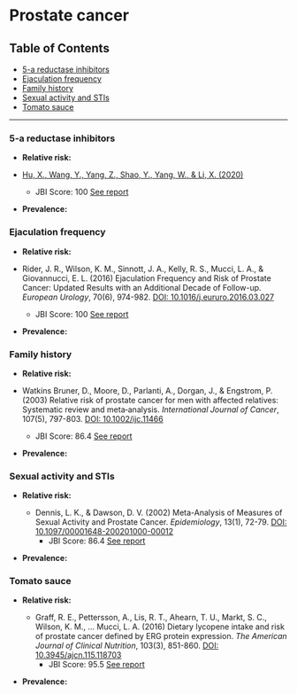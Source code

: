 # Prostate cancer

## Table of Contents
- [5-a reductase inhibitors](#5-a-reductase-inhibitors)
- [Ejaculation frequency](#ejaculation-frequency)
- [Family history](#family-history-14)
- [Sexual activity and STIs](#sexual-activity-and-stis)
- [Tomato sauce](#tomato-sauce)

---
  
### 5-a reductase inhibitors
 - **Relative risk:**
- [Hu, X., Wang, Y., Yang, Z., Shao, Y., Yang, W., & Li, X. (2020)](http://dx.doi.org/10.21037/tau-20-843)
    - JBI Score: 100 [See report](../jbi-reports/Hu20et20al.20(2020).md)

 - **Prevalence:**

### Ejaculation frequency
 - **Relative risk:**
- Rider, J. R., Wilson, K. M., Sinnott, J. A., Kelly, R. S., Mucci, L. A., & Giovannucci, E. L. (2016) Ejaculation Frequency and Risk of Prostate Cancer: Updated Results with an Additional Decade of Follow-up. *European Urology*, 70(6), 974-982. [DOI: 10.1016/j.eururo.2016.03.027](https://doi.org/10.1016/j.eururo.2016.03.027)
    - JBI Score: 100 [See report](../jbi-reports/Rider20et20al.20(2016).md)

 - **Prevalence:**

### Family history
 - **Relative risk:**
- Watkins Bruner, D., Moore, D., Parlanti, A., Dorgan, J., & Engstrom, P. (2003) Relative risk of prostate cancer for men with affected relatives: Systematic review and meta‐analysis. *International Journal of Cancer*, 107(5), 797-803. [DOI: 10.1002/ijc.11466](https://doi.org/10.1002/ijc.11466)
    - JBI Score: 86.4 [See report](../jbi-reports/Bruner20et20al.20(2003).md)

 - **Prevalence:**

### Sexual activity and STIs
 - **Relative risk:**
    - Dennis, L. K., & Dawson, D. V. (2002) Meta-Analysis of Measures of Sexual Activity and Prostate Cancer. *Epidemiology*, 13(1), 72-79. [DOI: 10.1097/00001648-200201000-00012](https://doi.org/10.1097/00001648-200201000-00012)
      - JBI Score: 86.4 [See report](../jbi-reports/Dennis%20%26%20Dawson%20(2002).md)

 - **Prevalence:**

### Tomato sauce
 - **Relative risk:**
    - Graff, R. E., Pettersson, A., Lis, R. T., Ahearn, T. U., Markt, S. C., Wilson, K. M., ... Mucci, L. A. (2016) Dietary lycopene intake and risk of prostate cancer defined by ERG protein expression. *The American Journal of Clinical Nutrition*, 103(3), 851-860. [DOI: 10.3945/ajcn.115.118703](https://doi.org/10.3945/ajcn.115.118703)
      - JBI Score: 95.5 [See report](../jbi-reports/Graff%20et%20al.%20(2016).md)

 - **Prevalence:**